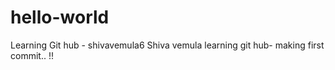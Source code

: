 # hello-world
Learning Git hub - shivavemula6
Shiva vemula learning git hub- making first commit.. !!
